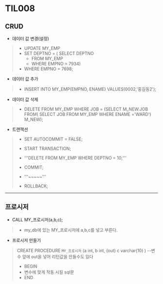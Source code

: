 # TIL008

## CRUD

* 데이터 값 변경(설정)
>* UPDATE MY_EMP
>* SET DEPTNO = ( 	SELECT DEPTNO
>    * FROM MY_EMP
>    * WHERE EMPNO = 7934)
>* WHERE EMPNO = 7698;
* 데이터 값 추가
> * INSERT INTO MY_EMP(EMPNO, ENAME) VALUES(0002,'홍길동2');
* 데이터 값 삭제
> * DELETE FROM MY_EMP
WHERE JOB = (SELECT M_NEW.JOB FROM( SELECT JOB FROM MY_EMP WHERE ENAME ='WARD')
			M_NEW);
* 트랜잭션
> * SET AUTOCOMMIT = FALSE;
> * START TRANSACTION;
>
> * '''DELETE FROM MY_EMP
WHERE DEPTNO = 10;'''
> * COMMIT;
> * '''~~~~~'''
> * ROLLBACK;

***

## 프로시저
* CALL MY_프로시저(a,b,c);
> * my_db에 있는 MY_프로시저에 a,b,c를 넣고 부른다.
* 프로시저 만들기
>CREATE PROCEDURE `MY_프로시저` (a int, b int, (out) c varchar(10) ) --변수 앞에 out을 넣어 리턴값을 만들수도 있다
>* BEGIN
>* 변수에 맞게 작동 시킬 sql문
>* END
